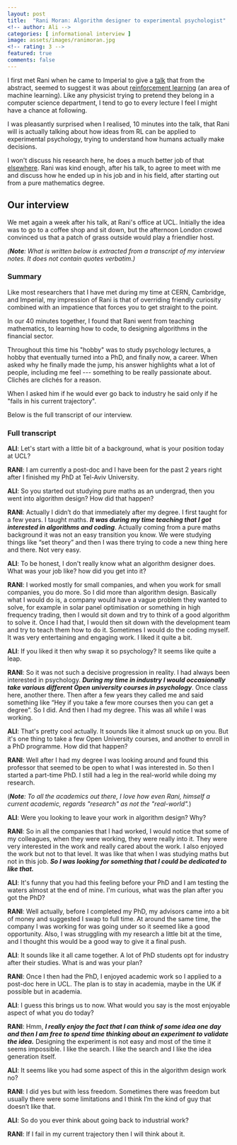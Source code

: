 ```yaml
---
layout: post
title:  "Rani Moran: Algorithm designer to experimental psychologist"
<!-- author: Ali -->
categories: [ informational interview ]
image: assets/images/ranimoran.jpg
<!-- rating: 3 -->
featured: true
comments: false
---
```



I first met Rani when he came to Imperial to give a [talk](https://www.eventbrite.co.uk/e/retrospective-model-based-inference-guides-model-free-credit-assignment-tickets-61031098659#) that from the abstract, seemed to suggest it was about [reinforcement learning](https://en.wikipedia.org/wiki/Reinforcement_learning) (an area of machine learning). Like any physicist trying to pretend they belong in a computer science department, I tend to go to every lecture I feel I might have a chance at following. 

I was pleasantly surprised when I realised, 10 minutes into the talk, that Rani will is actually talking about how ideas from RL can be applied to experimental psychology, trying to understand how humans actually make decisions. 

I won't discuss his research here, he does a much better job of that [elsewhere](https://socialsciences.nature.com/users/207837-rani-moran/posts/44037-model-based-inference-guides-model-free-credit-assignment). Rani was kind enough, after his talk, to agree to meet with me and discuss how he ended up in his job and in his field, after starting out from a pure mathematics degree. 

## Our interview

We met again a week after his talk, at Rani's office at UCL. Initially the idea was to go to a coffee shop and sit down, but the afternoon London crowd convinced us that a patch of grass outside would play a friendlier host. 

_(**Note**: What is written below is extracted from a transcript of my interview notes. It does not contain quotes verbatim.)_

### Summary

Like most researchers that I have met during my time at CERN, Cambridge, and Imperial, my impression of Rani is that of overriding friendly curiosity combined with an impatience that forces you to get straight to the point. 

In our 40 minutes together, I found that Rani went from teaching mathematics, to learning how to code, to designing algorithms in the financial sector. 

Throughout this time his "hobby" was to study psychology lectures, a hobby that eventually turned into a PhD, and finally now, a career. When asked why he finally made the jump, his answer highlights what a lot of people, including me feel --- something to be really passionate about. Clichés are clichés for a reason. 

When I asked him if he would ever go back to industry he said only if he "fails in his current trajectory". 

Below is the full transcript of our interview. 

### Full transcript


**ALI**: Let's start with a little bit of a background, what is your position today at UCL?

**RANI**: I am currently a post-doc and I have been for the past 2 years right after I finished my PhD at Tel-Aviv University. 

**ALI**: So you started out studying pure maths as an undergrad, then you went into algorithm design? How did that happen?

**RANI**: Actually I didn’t do that immediately after my degree. I first taught for a few years. I taught maths. _**It was during my time teaching that I got interested in algorithms and coding**_. Actually coming from a pure maths background it was not an easy transition you know. We were studying things like “set theory” and then I was there trying to code a new thing here and there. Not very easy. 

**ALI**: To be honest, I don't really know what an algorithm designer does. What was your job like? how did you get into it?

**RANI**: I worked mostly for small companies, and when you work for small companies, you do more. So I did more than algorithm design. Basically what I would do is, a company would have a vague problem they wanted to solve, for example in solar panel optimisation or something in high frequency trading, then I would sit down and try to think of a good algorithm to solve it. Once I had that, I would then sit down with the development team and try to teach them how to do it. Sometimes I would do the coding myself. It was very entertaining and engaging work. I liked it quite a bit. 

**ALI**: If you liked it then why swap it so psychology? It seems like quite a leap. 

**RANI**: So it was not such a decisive progression in reality. I had always been interested in psychology. **_During my time in industry I would occasionally take various different Open university courses in psychology_**. Once class here, another there. Then after a few years they called me and said something like “Hey if you take a few more courses then you can get a degree”. So I did. And then I had my degree. This was all while I was working.

**ALI**: That's pretty cool actually. It sounds like it almost snuck up on you. But it's one thing to take a few Open University courses, and another to enroll in a PhD programme. How did that happen?

**RANI**: Well after I had my degree I was looking around and found this professor that seemed to be open to what I was interested in. So then I started a part-time PhD. I still had a leg in the real-world while doing my research. 

(_**Note**: To all the academics out there, I love how even Rani, himself a current academic, regards "research" as not the "real-world"._)

**ALI**: Were you looking to leave your work in algorithm design? Why?

**RANI**: So in all the companies that I had worked, I would notice that some of my colleagues, when they were working, they were really into it. They were very interested in the work and really cared about the work. I also enjoyed the work but not to that level. It was like that when I was studying maths but not in this job. **_So I was looking for something that I could be dedicated to like that._**

**ALI**: It's funny that you had this feeling before your PhD and I am testing the waters almost at the end of mine. I'm curious, what was the plan after you got the PhD?

**RANI**: Well actually, before I completed my PhD, my advisors came into a bit of money and suggested I swap to full time. At around the same time, the company I was working for was going under so it seemed like a good opportunity. Also, I was struggling with my research a little bit at the time, and I thought this would be a good way to give it a final push. 


**ALI**: It sounds like it all came together. A lot of PhD students opt for industry after their studies. What is and was your plan?

**RANI**: Once I then had the PhD, I enjoyed academic work so I applied to a post-doc here in UCL. The plan is to stay in academia, maybe in the UK if possible but in academia. 

**ALI**: I guess this brings us to now. What would you say is the most enjoyable aspect of what you do today?

**RANI**: Hmm, **_I really enjoy the fact that I can think of some idea one day and then I am free to spend time thinking about an experiment to validate the idea._** Designing the experiment is not easy and most of the time it seems impossible. I like the search. I like the search and I like the idea generation itself. 

**ALI**: It seems like you had some aspect of this in the algorithm design work no?

**RANI**: I did yes but with less freedom. Sometimes there was freedom but usually there were some limitations and I think I’m the kind of guy that doesn’t like that. 

**ALI**: So do you ever think about going back to industrial work?

**RANI**: If I fail in my current trajectory then I will think about it. 

